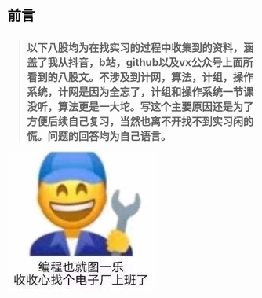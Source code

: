 # 前言

> ## 以下八股均为在找实习的过程中收集到的资料，涵盖了我从抖音，b站，github以及vx公众号上面所看到的八股文。不涉及到计网，算法，计组，操作系统，计网是因为全忘了，计组和操作系统一节课没听，算法更是一大坨。写这个主要原因还是为了方便后续自己复习，当然也离不开找不到实习闲的慌。问题的回答均为自己语言。

![73f5bb7427d8a8a9271d03826f932ab](笔记图片/73f5bb7427d8a8a9271d03826f932ab.jpg)
